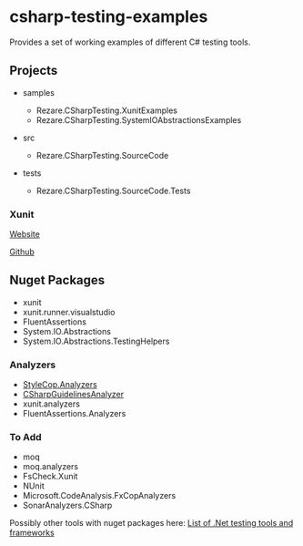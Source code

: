 # csharp-testing-examples
Provides a set of working examples of different C# testing tools.

## Projects

 - samples
   - Rezare.CSharpTesting.XunitExamples
   - Rezare.CSharpTesting.SystemIOAbstractionsExamples

 - src
   - Rezare.CSharpTesting.SourceCode

 - tests
   - Rezare.CSharpTesting.SourceCode.Tests

### Xunit

[Website](https://xunit.github.io/)

[Github](https://github.com/xunit/xunit)

   

## Nuget Packages

 - xunit 
 - xunit.runner.visualstudio
 - FluentAssertions
 - System.IO.Abstractions
 - System.IO.Abstractions.TestingHelpers
 
### Analyzers

 - [StyleCop.Analyzers](https://github.com/DotNetAnalyzers/StyleCopAnalyzers)
 - [CSharpGuidelinesAnalyzer](https://csharpcodingguidelines.com/framework-guidelines)
 - xunit.analyzers
 - FluentAssertions.Analyzers

### To Add

 - moq
 - moq.analyzers
 - FsCheck.Xunit
 - NUnit
 - Microsoft.CodeAnalysis.FxCopAnalyzers
 - SonarAnalyzers.CSharp


Possibly other tools with nuget packages here: [List of .Net testing tools and frameworks](https://github.com/dariusz-wozniak/List-of-Testing-Tools-and-Frameworks-for-.NET/blob/master/README.md ".Net Testing List")